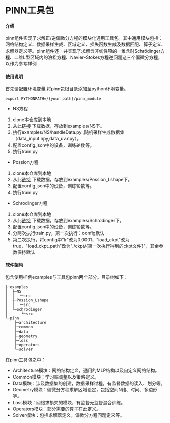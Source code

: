 # PINN工具包

#### 介绍
pinn组件实现了求解正/逆偏微分方程的模块化通用工具包。其中通用模块包括：网络结构定义、数据采样生成、区域定义、损失函数生成及数据匹配、算子定义、求解器定义等。pinn组件还一并实现了求解含非线性项的一维含时Schrödinger方程、二维L型区域内的泊松方程、Navier-Stokes方程逆问题这三个偏微分方程，以作为参考样例

#### 使用说明

首先请配置环境变量,将pinn包根目录添加至python环境变量。

    export PYTHONPATH=/{your path}/pinn_module

- NS方程
1. clone本仓库到本地
2. 从此[链接](https://mindx.sdk.obs.cn-north-4.myhuaweicloud.com/mindx_science/pinns/cylinder_nektar_wake.mat) 下载数据，存放到examples/NS下。
3. 执行examples/NS/handleData.py ,随机采样生成数据集（data_input.npy,data_uv.npy）。
4. 配置config.json中的设备，训练轮数等。
5. 执行train.py

- Possion方程
1. clone本仓库到本地
2. 从此[链接](https://mindx.sdk.obs.cn-north-4.myhuaweicloud.com/mindx_science/pinns/Poisson_Lshape_clean.npz) 下载数据，存放到examples/Possion_Lshape下。
3. 配置config.json中的设备，训练轮数等。
4. 执行train.py

- Schrodinger方程
1. clone本仓库到本地
2. 从此[链接](http://mindx.sdk.obs.cn-snorth-4.myhuaweicloud.com/mindx_science/pinns/NLS.mat) 下载数据，存放到examples/Schrodinger下。
3. 配置config.json中的设备，训练轮数等。
4. 分两次执行train.py，第一次执行：config默认
5. 第二次执行，将config中"lr"改为0.0001，"load_ckpt"改为true，"load_ckpt_path"改为"./ckpt/{第一次执行得到的ckpt文件}"，其余参数保持默认


#### 软件架构
包含使用样例examples与工具包pinn两个部分。目录树如下：

    ├─examples
    │  ├─NS
    │  │  └─src
    │  ├─Possion_Lshape
    │  │  └─src
    │  └─Schrodinger
    │      └─src
    └─pinn
        ├─architecture
        ├─common
        ├─data
        ├─geometry
        ├─loss
        ├─operators
        └─solver

在pinn工具包之中：
-	Architecture模块：网络结构定义，通用的MLP结构以及自定义网络结构。
-	Common模块：学习率调整以及策略定义。
-	Data模块：涉及数据集的创建，数据采样过程，有监督数据的读入、划分等。
-	Geometry模块：偏微分方程求解区域设定，包括空间N维、时间、多边形等。
-	Loss模块：网络求损失的模块，有监督无监督混合训练。
-	Operators模块：部分需要的算子在此定义。
-	Solver模块：包括求解器定义，偏微分方程问题定义等。

